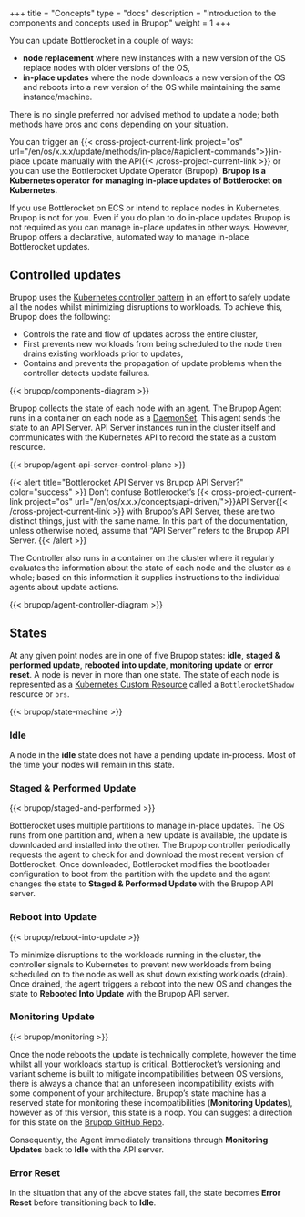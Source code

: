 +++
title = "Concepts"
type = "docs"
description = "Introduction to the components and concepts used in Brupop" 
weight = 1
+++

You can update Bottlerocket in a couple of ways:

* **node replacement** where new instances with a new version of the OS replace nodes with older versions of the OS,
* **in-place updates** where the node downloads a new version of the OS and reboots into a new version of the OS while maintaining the same instance/machine.

There is no single preferred nor advised method to update a node; both methods have pros and cons depending on your situation.

You can trigger an {{< cross-project-current-link project="os" url="/en/os/x.x.x/update/methods/in-place/#apiclient-commands">}}in-place update manually with the API{{< /cross-project-current-link >}} or you can use the Bottlerocket Update Operator (Brupop).
**Brupop is a Kubernetes operator for managing in-place updates of Bottlerocket on Kubernetes.**

If you use Bottlerocket on ECS or intend to replace nodes in Kubernetes, Brupop is not for you.
Even if you do plan to do in-place updates Brupop is not required as you can manage in-place updates in other ways.
However, Brupop offers a declarative, automated way to manage in-place Bottlerocket updates.

## Controlled updates

Brupop uses the [Kubernetes controller pattern](https://kubernetes.io/docs/concepts/architecture/controller/) in an effort to safely update all the nodes whilst minimizing disruptions to workloads.
To achieve this, Brupop does the following:

* Controls the rate and flow of updates across the entire cluster,
* First prevents new workloads from being scheduled to the node then drains existing workloads prior to updates,
* Contains and prevents the propagation of update problems when the controller detects update failures.

{{< brupop/components-diagram >}}

Brupop collects the state of each node with an agent.
The Brupop Agent runs in a container on each node as a [DaemonSet](https://kubernetes.io/docs/concepts/workloads/controllers/daemonset/).
This agent sends the state to an API Server.
API Server instances run in the cluster itself and communicates with the Kubernetes API to record the state as a custom resource.

{{< brupop/agent-api-server-control-plane >}}

{{< alert title="Bottlerocket API Server vs Brupop API Server?" color="success" >}}
Don’t confuse Bottlerocket’s {{< cross-project-current-link project="os" url="/en/os/x.x.x/concepts/api-driven/">}}API Server{{< /cross-project-current-link >}} with Brupop’s API Server, these are two distinct things, just with the same name.
In this part of the documentation, unless otherwise noted, assume that “API Server” refers to the Brupop API Server.
{{< /alert >}}

The Controller also runs in a container on the cluster where it regularly evaluates the information about the state of each node and the cluster as a whole; based on this information it supplies instructions to the individual agents about update actions.

{{< brupop/agent-controller-diagram >}}

## States

At any given point nodes are in one of five Brupop states: **idle**, **staged & performed update**, **rebooted into update**, **monitoring update** or **error reset**.
A node is never in more than one state.
The state of each node is represented as a [Kubernetes Custom Resource](https://kubernetes.io/docs/concepts/extend-kubernetes/api-extension/custom-resources/) called a `BottlerocketShadow` resource or `brs`.

{{< brupop/state-machine >}}

### Idle

A node in the **idle** state does not have a pending update in-process.
Most of the time your nodes will remain in this state.

### Staged & Performed Update

{{< brupop/staged-and-performed >}}


Bottlerocket uses multiple partitions to manage in-place updates.
The OS runs from one partition and, when a new update is available, the update is downloaded and installed into the other.
The Brupop controller periodically requests the agent to check for and download the most recent version of Bottlerocket.
Once downloaded, Bottlerocket modifies the bootloader configuration to boot from the partition with the update and the agent changes the state to **Staged & Performed Update** with the Brupop API server.

### Reboot into Update

{{< brupop/reboot-into-update >}}

To minimize disruptions to the workloads running in the cluster, the controller signals to Kubernetes to prevent new workloads from being scheduled on to the node as well as shut down existing workloads (drain).
Once drained, the agent triggers a reboot into the new OS and changes the state to **Rebooted Into Update** with the Brupop API server.

### Monitoring Update

{{< brupop/monitoring >}}

Once the node reboots the update is technically complete, however the time whilst all your workloads startup is critical.
Bottlerocket’s versioning and variant scheme is built to mitigate incompatibilities between OS versions, there is always a chance that an unforeseen incompatibility exists with some component of your architecture.
Brupop’s state machine has a reserved state for monitoring these incompatibilities (**Monitoring Updates**), however as of this version, this state is a noop.
You can suggest a direction for this state on the [Brupop GitHub Repo](https://github.com/bottlerocket-os/bottlerocket-update-operator/issues/new?assignees=&labels=&projects=&template=issue.md&title=Suggestion%20for%20monitoring%20state).


Consequently, the Agent immediately transitions through **Monitoring Updates** back to **Idle** with the API server.

### Error Reset

In the situation that any of the above states fail, the state becomes **Error Reset** before transitioning back to **Idle**.
